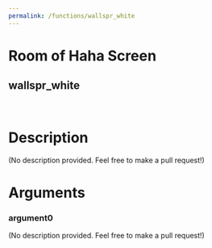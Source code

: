 ```yaml
---
permalink: /functions/wallspr_white
---
```

# Room of Haha Screen  
## wallspr_white  
&nbsp;  
# Description  
(No description provided. Feel free to make a pull request!) 
&nbsp;  
# Arguments
### argument0
(No description provided. Feel free to make a pull request!)
&nbsp;  


